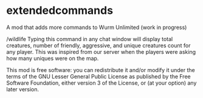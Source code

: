 # extendedcommands
A mod that adds more commands to Wurm Unlimited (work in progress)

/wildlife
Typing this command in any chat window will display total creatures, number of friendly, aggressive, and unique creatures count for any player.  This was inspired from our server when the players were asking how many uniques were on the map.

This mod is free software: you can redistribute it and/or modify it under the terms of the GNU Lesser General Public License as published by the Free Software Foundation, either version 3 of the License, or (at your option) any later version.
